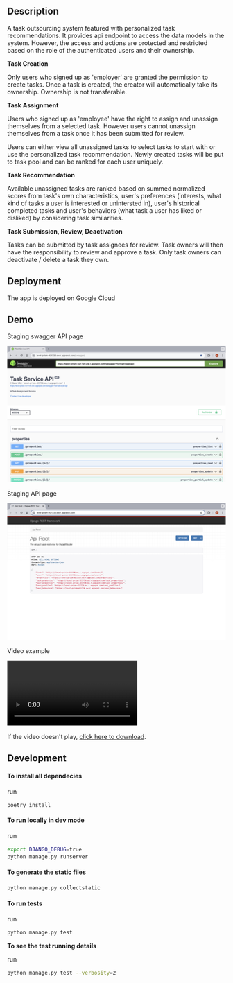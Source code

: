 ## Description
A task outsourcing system featured with personalized task recommendations. It provides api endpoint to access the data models in the system. However, the access and actions are protected and restricted based on the role of the authenticated users and their ownership. 

**Task Creation**

Only users who signed up as 'employer' are granted the permission to create tasks. Once a task is created, the creator will automatically take its ownership. Ownership is not transferable. 

**Task Assignment**

Users who signed up as 'employee' have the right to assign and unassign themselves from a selected task. However users cannot unassign themselves from a task once it has been submitted for review.

Users can either view all unassigned tasks to select tasks to start with or use the personalized task recommendation. Newly created tasks will be put to task pool and can be ranked for each user uniquely. 

**Task Recommendation**

Available unassigned tasks are ranked based on summed normalized scores from task's own characteristics, user's preferences (interests, what kind of tasks a user is interested or unintersted in), user's historical completed tasks and user's behaviors (what task a user has liked or disliked) by considering task similarities.

**Task Submission, Review, Deactivation**

Tasks can be submitted by task assignees for review. Task owners will then have the responsibility to review and approve a task. Only task owners can deactivate / delete a task they own.


## Deployment
The app is deployed on Google Cloud 

##  Demo

Staging swagger API page

![Example Image](./media/task_service_api.png)

Staging API page 

![Example Image](./media/api_staging.png)

Video example

![demo](https://github.com/carrottoo/task_service/blob/main/media/demo_of_api.mp4)

<!-- <video width="600" controls>
  <source src="https://github.com/carrottoo/task_service/blob/main/media/demo_of_api.mp4" type="video/mp4">
  Your browser does not support the video tag.
</video> -->

If the video doesn't play, [click here to download](https://github.com/carrottoo/task_service/blob/main/media/demo_of_api.mp4).


## Development

#### To install all dependecies
run
```
poetry install
```

#### To run locally in dev mode
run
```bash
export DJANGO_DEBUG=true
python manage.py runserver
```

#### To generate the static files
```bash
python manage.py collectstatic
```

#### To run tests
run
```bash
python manage.py test
```
**To see the test running details**

run
```bash
python manage.py test --verbosity=2
```